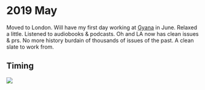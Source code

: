 # 2019 May

Moved to London. Will have my first day working at [Gyana](https://www.gyana.com) in June. Relaxed a little. Listened to audiobooks & podcasts. Oh and LA now has clean issues & prs. No more history burdain of thousands of issues of the past. A clean slate to work from.

## Timing

![](https://i.imgur.com/FSGIwMd.png)
